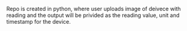 Repo is created in python, where user uploads image of deivece with reading and the output will be privided as the reading value, unit and timestamp for the device.
